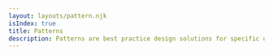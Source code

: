 ```yaml
---
layout: layouts/pattern.njk
isIndex: true
title: Patterns
description: Patterns are best practice design solutions for specific user-focused tasks and needs.
---
```

